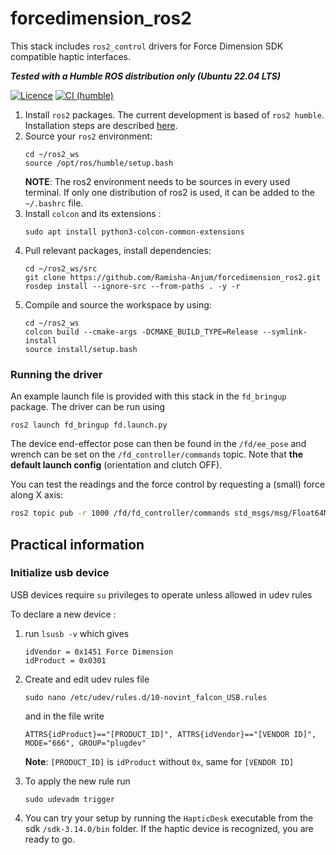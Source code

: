 # forcedimension_ros2
This stack includes `ros2_control` drivers for Force Dimension SDK compatible haptic interfaces.


***Tested with a Humble ROS distribution only (Ubuntu 22.04 LTS)***

[![Licence](https://img.shields.io/badge/License-Apache%202.0-blue.svg)](https://opensource.org/licenses/Apache-2.0)
[![CI (humble)](../../actions/workflows/ci.yml/badge.svg?branch=humble)](../../actions/workflows/ci.yml?query=branch:humble)


1.  Install `ros2` packages. The current development is based of `ros2 humble`. Installation steps are described [here](https://docs.ros.org/en/humble/Installation.html).
2. Source your `ros2` environment:
    ```shell
    cd ~/ros2_ws
    source /opt/ros/humble/setup.bash
    ```
    **NOTE**: The ros2 environment needs to be sources in every used terminal. If only one distribution of ros2 is used, it can be added to the `~/.bashrc` file.
3. Install `colcon` and its extensions :
    ```shell
    sudo apt install python3-colcon-common-extensions
     ```
4. Pull relevant packages, install dependencies:
    ```shell
    cd ~/ros2_ws/src
    git clone https://github.com/Ramisha-Anjum/forcedimension_ros2.git
    rosdep install --ignore-src --from-paths . -y -r
    ```
5. Compile and source the workspace by using:
    ```shell
    cd ~/ros2_ws
    colcon build --cmake-args -DCMAKE_BUILD_TYPE=Release --symlink-install
    source install/setup.bash
    ```
### Running the driver

An example launch file is provided with this stack in the `fd_bringup` package. The driver can be run using
```shell
ros2 launch fd_bringup fd.launch.py
```
The device end-effector pose can then be found in the `/fd/ee_pose` and wrench can be set on the `/fd_controller/commands` topic.
Note that __the default launch config__ (orientation and clutch OFF).

You can test the readings and the force control by requesting a (small) force along X axis:
```bash
ros2 topic pub -r 1000 /fd/fd_controller/commands std_msgs/msg/Float64MultiArray "{data: [0.5, 0.0, 0.0]}"
```

## Practical information

### Initialize usb device
USB devices require `su` privileges to operate unless allowed in udev rules

To declare a new device :
1. run `lsusb -v` which gives
    ```shell
    idVendor = 0x1451 Force Dimension
    idProduct = 0x0301
    ```
2. Create and edit udev rules file
    ```shell
    sudo nano /etc/udev/rules.d/10-novint_falcon_USB.rules
    ```
    and in the file write
    ```shell
    ATTRS{idProduct}=="[PRODUCT_ID]", ATTRS{idVendor}=="[VENDOR ID]", MODE="666", GROUP="plugdev"
    ```
    **Note**: `[PRODUCT_ID]` is `idProduct` without `0x`, same for `[VENDOR ID]`

3. To apply the new rule run
    ```shell
    sudo udevadm trigger
    ```
4. You can try your setup by running the `HapticDesk` executable from the sdk `/sdk-3.14.0/bin` folder. If the haptic device is recognized, you are ready to go.
